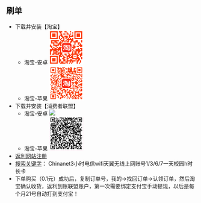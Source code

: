 ## 刷单
* 下载并安装【淘宝】
    * 淘宝-安卓
        <img src="./android.png" width="20%" />
    * 淘宝-苹果
        <img src="./iphone.png" width="20%" />
* 下载并安装【消费者联盟】
    * 淘宝-安卓
        <img src="./android-xiaofei.png" width="20%" />
    * 淘宝-苹果
        <img src="./iphone-xiaofei.png" width="20%" />
* [返利网站注册](http://mmm.xfz178.com/wap/login/register?re_uid=3042869)
* [搜索关键字](http://mmm.xfz178.com/wap/login/register?re_uid=3042869)： Chinanet3小时电信wifi天翼无线上网账号1/3/6/7一天校园h时长卡
* 下单购买（0.1元）成功后，复制订单号，我的->找回订单->认领订单，然后淘宝确认收货，返利到账联盟账户，第一次需要绑定支付宝手动提现，以后是每个月21号自动打到支付宝！
